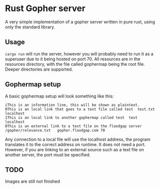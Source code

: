 # Rust Gopher server
A very simple implementation of a gopher server written in pure rust, using only the standard library. 

## Usage
`cargo run` will run the server, however you will probably need to run it as a superuser due to it being hosted on port 70.
All resources are in the resources directory, with the file called gophermap being the root file. Deeper directories are supported.

## Gophermap setup
A basic gophermap setup will look something like this:
```
iThis is an information line, this will be shown as plaintext.
0This is an local link that goes to a text file called test  test.txt  localhost
1This is an local link to another gophermap called test  test  localhost
0This is an external link to a text file on the floodgap server /gopher/relevance.txt	gopher.floodgap.com	70

```
Any connection to a local file will use the localhost address, the program translates it to the correct address on runtime. It does not need a port.
However, if you are linking to an external source such as a text file on another server, the port must be specified.

## TODO
Images are still not finished

